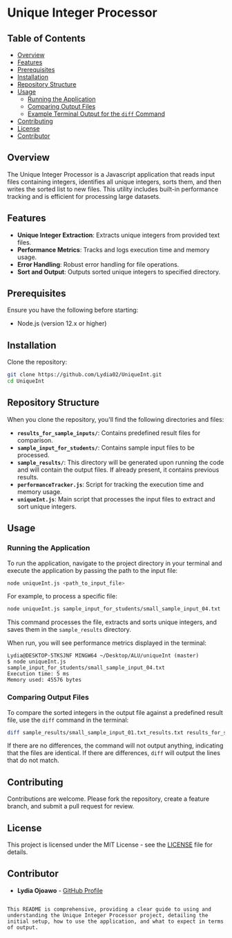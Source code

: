 # Unique Integer Processor

## Table of Contents
- [Overview](#overview)
- [Features](#features)
- [Prerequisites](#prerequisites)
- [Installation](#installation)
- [Repository Structure](#repository-structure)
- [Usage](#usage)
  - [Running the Application](#running-the-application)
  - [Comparing Output Files](#comparing-output-files)
  - [Example Terminal Output for the `diff` Command](#example-terminal-output-for-the-diff-command)
- [Contributing](#contributing)
- [License](#license)
- [Contributor](#contributor)

## Overview

The Unique Integer Processor is a Javascript application that reads input files containing integers, identifies all unique integers, sorts them, and then writes the sorted list to new files. This utility includes built-in performance tracking and is efficient for processing large datasets.

## Features

- **Unique Integer Extraction**: Extracts unique integers from provided text files.
- **Performance Metrics**: Tracks and logs execution time and memory usage.
- **Error Handling**: Robust error handling for file operations.
- **Sort and Output**: Outputs sorted unique integers to specified directory.

## Prerequisites

Ensure you have the following before starting:
- Node.js (version 12.x or higher)

## Installation

Clone the repository:

```bash
git clone https://github.com/Lydia02/UniqueInt.git
cd UniqueInt
```

## Repository Structure

When you clone the repository, you'll find the following directories and files:
- **`results_for_sample_inputs/`**: Contains predefined result files for comparison.
- **`sample_input_for_students/`**: Contains sample input files to be processed.
- **`sample_results/`**: This directory will be generated upon running the code and will contain the output files. If already present, it contains previous results.
- **`performanceTracker.js`**: Script for tracking the execution time and memory usage.
- **`uniqueInt.js`**: Main script that processes the input files to extract and sort unique integers.

## Usage

### Running the Application

To run the application, navigate to the project directory in your terminal and execute the application by passing the path to the input file:

```bash
node uniqueInt.js <path_to_input_file>
```

For example, to process a specific file:

```bash
node uniqueInt.js sample_input_for_students/small_sample_input_04.txt
```

This command processes the file, extracts and sorts unique integers, and saves them in the `sample_results` directory.

When run, you will see performance metrics displayed in the terminal:

```
Lydia@DESKTOP-5TKSJNF MINGW64 ~/Desktop/ALU/uniqueInt (master)
$ node uniqueInt.js sample_input_for_students/small_sample_input_04.txt
Execution time: 5 ms
Memory used: 45576 bytes
```

### Comparing Output Files

To compare the sorted integers in the output file against a predefined result file, use the `diff` command in the terminal:

```bash
diff sample_results/small_sample_input_01.txt_results.txt results_for_sample_inputs/small_sample_input_01.txt_result.txt
```

If there are no differences, the command will not output anything, indicating that the files are identical. If there are differences, `diff` will output the lines that do not match.

## Contributing

Contributions are welcome. Please fork the repository, create a feature branch, and submit a pull request for review.

## License

This project is licensed under the MIT License - see the [LICENSE](LICENSE.md) file for details.

## Contributor

- **Lydia Ojoawo** - [GitHub Profile](https://github.com/Lydia02)
```

This README is comprehensive, providing a clear guide to using and understanding the Unique Integer Processor project, detailing the initial setup, how to use the application, and what to expect in terms of output.
